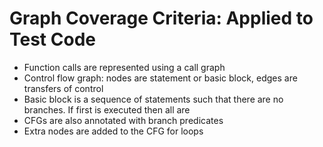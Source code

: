 # Graph Coverage Criteria: Applied to Test Code  
* Function calls are represented using a call graph  
* Control flow graph: nodes are statement or basic block, edges are transfers of control   
* Basic block is a sequence of statements such that there are no branches. If first is executed then all are  
* CFGs are also annotated with branch predicates  
* Extra nodes are added to the CFG for loops  

